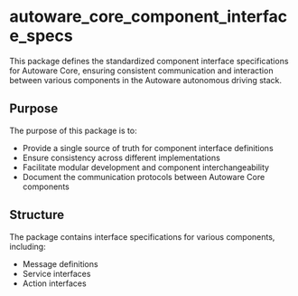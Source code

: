 # autoware_core_component_interface_specs

This package defines the standardized component interface specifications for Autoware Core, ensuring consistent communication and interaction between various components in the Autoware autonomous driving stack.

## Purpose

The purpose of this package is to:
- Provide a single source of truth for component interface definitions
- Ensure consistency across different implementations
- Facilitate modular development and component interchangeability
- Document the communication protocols between Autoware Core components

## Structure

The package contains interface specifications for various components, including:
- Message definitions
- Service interfaces
- Action interfaces
